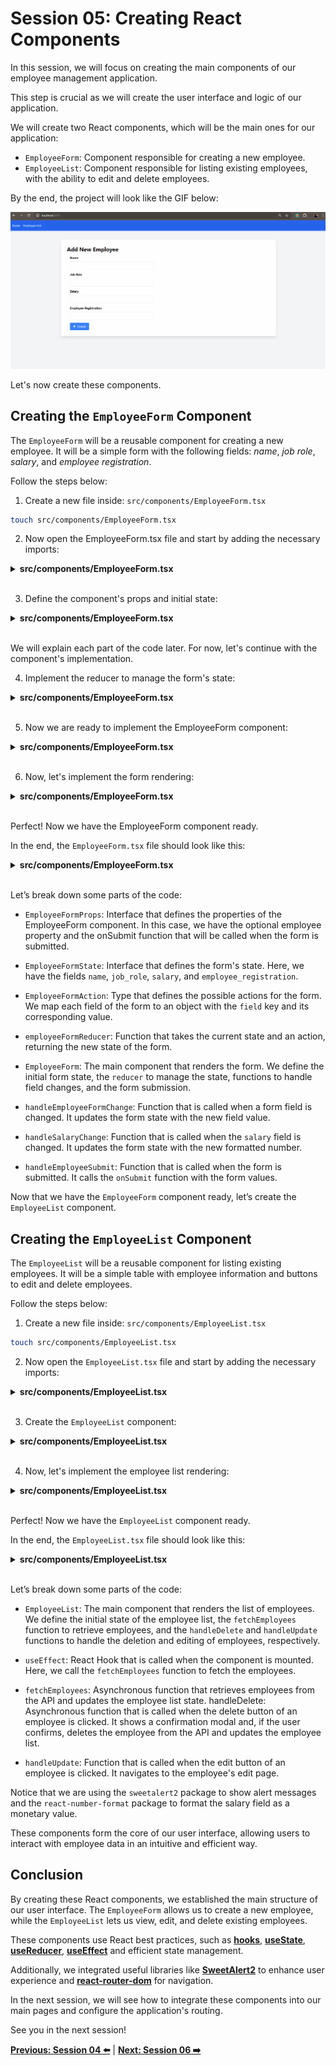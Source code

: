 # Session 05: Creating React Components

In this session, we will focus on creating the main components of our employee management application.

This step is crucial as we will create the user interface and logic of our application.

We will create two React components, which will be the main ones for our application:

- `EmployeeForm`: Component responsible for creating a new employee.
- `EmployeeList`: Component responsible for listing existing employees, with the ability to edit and delete employees.

By the end, the project will look like the GIF below:

![Frontend Project](../images/frontend-project.gif)

Let's now create these components.

## Creating the `EmployeeForm` Component

The `EmployeeForm` will be a reusable component for creating a new employee. It will be a simple form with the following fields: _name_, _job role_, _salary_, and _employee registration_.

Follow the steps below:

1. Create a new file inside: `src/components/EmployeeForm.tsx`

```bash
touch src/components/EmployeeForm.tsx
```

2. Now open the EmployeeForm.tsx file and start by adding the necessary imports:

<details><summary><b>src/components/EmployeeForm.tsx</b></summary>

```tsx	
import React, { useReducer } from 'react';
import { Employee } from '../types/employee.interface';
import { NumericFormat, NumericFormatProps } from 'react-number-format';
import { FaPlus, FaEdit } from 'react-icons/fa';
```

</details> 
<br/>

3. Define the component's props and initial state:
   
<details><summary><b>src/components/EmployeeForm.tsx</b></summary>

```tsx
interface EmployeeFormProps {
  employee?: Employee;
  onSubmit: (employee: Omit<Employee, 'id' | 'createdAt' | 'updatedAt'>) => void;
}

type EmployeeFormState = {
  name: string;
  job_role: string;
  salary: string;
  employee_registration: string;
};

type EmployeeFormAction = {
  [K in keyof EmployeeFormState]: { field: K; value: EmployeeFormState[K] };
}[keyof EmployeeFormState];
```

</details>
<br/>

We will explain each part of the code later. For now, let's continue with the component's implementation.

4. Implement the reducer to manage the form's state:
   
<details><summary><b>src/components/EmployeeForm.tsx</b></summary>

```tsx
const employeeFormReducer = (
  state: EmployeeFormState,
  action: EmployeeFormAction
): EmployeeFormState => {
  return {
    ...state,
    [action.field]: action.value,
  };
};
```

</details> 
<br/>

5. Now we are ready to implement the EmployeeForm component:

<details><summary><b>src/components/EmployeeForm.tsx</b></summary>

```tsx
export default function EmployeeForm({ employee, onSubmit }: EmployeeFormProps) {
  const initialEmployeeValues: EmployeeFormState = {
    name: employee?.name || '',
    job_role: employee?.job_role || '',
    salary: employee?.salary?.toString() || '',
    employee_registration: employee?.employee_registration?.toString() || '',
  };

  const [employeeFormValues, dispatch] = useReducer(
    employeeFormReducer,
    initialEmployeeValues
  );

  const { name, job_role, salary, employee_registration } = employeeFormValues;

  function handleEmployeeFormChange(
    event: React.ChangeEvent<HTMLInputElement>
  ) {
    const { name, value } = event.target;
    dispatch({ field: name as keyof EmployeeFormState, value });
  }

  const handleSalaryChange = (values: NumericFormatProps) => {
    const valueString = values.value ? values.value.toString() : '';
    dispatch({ field: 'salary', value: valueString });
  };

  const handleEmployeeSubmit = (event: React.FormEvent) => {
    event.preventDefault();
    onSubmit({
      name,
      job_role,
      salary: parseFloat(salary),
      employee_registration: parseInt(employee_registration, 10),
    });
  };

  // Form rendering omitted
}
```

</details>
<br/>

6. Now, let's implement the form rendering:
   
<details><summary><b>src/components/EmployeeForm.tsx</b></summary>

```tsx
return (
    <form onSubmit={handleEmployeeSubmit} className='max-w-md'>
      <div className='mb-4'>
        <label htmlFor='name' className='block mb-2 font-bold'>
          Name
        </label>
        <input
          type='text'
          id='name'
          name='name'
          value={name}
          onChange={handleEmployeeFormChange}
          required
          className='w-full px-3 py-2 border rounded'
        />
      </div>
      <div className='mb-4'>
        <label htmlFor='job_role' className='block mb-2 font-bold'>
          Job Role
        </label>
        <input
          type='text'
          id='job_role'
          name='job_role'
          value={job_role}
          onChange={handleEmployeeFormChange}
          required
          className='w-full px-3 py-2 border rounded'
        />
      </div>
      <div className='mb-4'>
        <label htmlFor='salary' className='block mb-2 font-bold'>
          Salary
        </label>
        <NumericFormat
          id='salary'
          name='salary'
          value={salary}
          onValueChange={handleSalaryChange}
          thousandSeparator={true}
          prefix={'$'}
          required
          className='w-full px-3 py-2 border rounded'
        />
      </div>
      <div className='mb-4'>
        <label htmlFor='employee_registration' className='block mb-2 font-bold'>
          Employee Registration
        </label>
        <input
          type='number'
          id='employee_registration'
          name='employee_registration'
          value={employee_registration}
          onChange={handleEmployeeFormChange}
          required
          className='w-full px-3 py-2 border rounded'
        />
      </div>
      <button
        type='submit'
        className='bg-blue-500 text-white px-4 py-2 rounded flex items-center space-x-2'
      >
        {employee ? (
          <>
            <FaEdit />
            <span>Update</span>
          </>
        ) : (
          <>
            <FaPlus />
            <span>Create</span>
          </>
        )}
      </button>
    </form>
  );
```

</details>
<br/>

Perfect! Now we have the EmployeeForm component ready.

In the end, the `EmployeeForm.tsx` file should look like this:

<details><summary><b>src/components/EmployeeForm.tsx</b></summary>

```tsx
import React, { useReducer } from 'react';
import { Employee } from '../types/employee.interface';

import { NumericFormat, NumericFormatProps } from 'react-number-format';
import { FaPlus, FaEdit } from 'react-icons/fa';

interface EmployeeFormProps {
  employee?: Employee;
  onSubmit: (
    employee: Omit<Employee, 'id' | 'createdAt' | 'updatedAt'>
  ) => void;
}

type EmployeeFormState = {
  name: string;
  job_role: string;
  salary: string;
  employee_registration: string;
};

type EmployeeFormAction = {
  [K in keyof EmployeeFormState]: { field: K; value: EmployeeFormState[K] };
}[keyof EmployeeFormState];

const employeeFormReducer = (
  state: EmployeeFormState,
  action: EmployeeFormAction
): EmployeeFormState => {
  return {
    ...state,
    [action.field]: action.value,
  };
};

export default function EmployeeForm({
  employee,
  onSubmit,
}: EmployeeFormProps) {
  const initialEmployeeValues: EmployeeFormState = {
    name: employee?.name || '',
    job_role: employee?.job_role || '',
    salary: employee?.salary?.toString() || '',
    employee_registration: employee?.employee_registration?.toString() || '',
  };

  const [employeeFormValues, dispatch] = useReducer(
    employeeFormReducer,
    initialEmployeeValues
  );

  const { name, job_role, salary, employee_registration } = employeeFormValues;

  function handleEmployeeFormChange(
    event: React.ChangeEvent<HTMLInputElement>
  ) {
    const { name, value } = event.target;
    dispatch({ field: name as keyof EmployeeFormState, value });
  }

  const handleSalaryChange = (values: NumericFormatProps) => {
    const valueString = values.value ? values.value.toString() : '';
    dispatch({ field: 'salary', value: valueString });
  };

  const handleEmployeeSubmit = (event: React.FormEvent) => {
    event.preventDefault();
    onSubmit({
      name,
      job_role,
      salary: parseFloat(salary),
      employee_registration: parseInt(employee_registration, 10),
    });
  };

  return (
    <form onSubmit={handleEmployeeSubmit} className='max-w-md'>
      <div className='mb-4'>
        <label htmlFor='name' className='block mb-2 font-bold'>
          Name
        </label>
        <input
          type='text'
          id='name'
          name='name'
          value={name}
          onChange={handleEmployeeFormChange}
          required
          className='w-full px-3 py-2 border rounded'
        />
      </div>
      <div className='mb-4'>
        <label htmlFor='job_role' className='block mb-2 font-bold'>
          Job Role
        </label>
        <input
          type='text'
          id='job_role'
          name='job_role'
          value={job_role}
          onChange={handleEmployeeFormChange}
          required
          className='w-full px-3 py-2 border rounded'
        />
      </div>
      <div className='mb-4'>
        <label htmlFor='salary' className='block mb-2 font-bold'>
          Salary
        </label>
        <NumericFormat
          id='salary'
          name='salary'
          value={salary}
          onValueChange={handleSalaryChange}
          thousandSeparator={true}
          prefix={'$'}
          required
          className='w-full px-3 py-2 border rounded'
        />
      </div>
      <div className='mb-4'>
        <label htmlFor='employee_registration' className='block mb-2 font-bold'>
          Employee Registration
        </label>
        <input
          type='number'
          id='employee_registration'
          name='employee_registration'
          value={employee_registration}
          onChange={handleEmployeeFormChange}
          required
          className='w-full px-3 py-2 border rounded'
        />
      </div>
      <button
        type='submit'
        className='bg-blue-500 text-white px-4 py-2 rounded flex items-center space-x-2'
      >
        {employee ? (
          <>
            <FaEdit />
            <span>Update</span>
          </>
        ) : (
          <>
            <FaPlus />
            <span>Create</span>
          </>
        )}
      </button>
    </form>
  );
}
```

</details>
<br/>

Let’s break down some parts of the code:

- `EmployeeFormProps`: Interface that defines the properties of the EmployeeForm component. In this case, we have the optional employee property and the onSubmit function that will be called when the form is submitted.
  
- `EmployeeFormState`: Interface that defines the form's state. Here, we have the fields `name`, `job_role`, `salary`, and `employee_registration`.
  
- `EmployeeFormAction`: Type that defines the possible actions for the form. We map each field of the form to an object with the `field` key and its corresponding value.
  
- `employeeFormReducer`: Function that takes the current state and an action, returning the new state of the form.
  
- `EmployeeForm`: The main component that renders the form. We define the initial form state, the `reducer` to manage the state, functions to handle field changes, and the form submission.

- `handleEmployeeFormChange`: Function that is called when a form field is changed. It updates the form state with the new field value.
  
- `handleSalaryChange`: Function that is called when the `salary` field is changed. It updates the form state with the new formatted number.
  
- `handleEmployeeSubmit`: Function that is called when the form is submitted. It calls the `onSubmit` function with the form values.

Now that we have the `EmployeeForm` component ready, let’s create the `EmployeeList` component.

## Creating the `EmployeeList` Component

The `EmployeeList` will be a reusable component for listing existing employees. It will be a simple table with employee information and buttons to edit and delete employees.

Follow the steps below:

1. Create a new file inside: `src/components/EmployeeList.tsx`

```bash
touch src/components/EmployeeList.tsx
```

2. Now open the `EmployeeList.tsx` file and start by adding the necessary imports:

<details><summary><b>src/components/EmployeeList.tsx</b></summary>

```tsx
import React, { useState, useEffect } from 'react';
import { useNavigate } from 'react-router-dom';
import { Employee } from '../types/employee.interface';
import { deleteEmployee, getEmployees } from '../services/employee.services';
import Swal from 'sweetalert2';
import { NumericFormat } from 'react-number-format';
import { FaEdit, FaTrash } from 'react-icons/fa';
```

</details>
<br/>

3. Create the `EmployeeList` component:

<details><summary><b>src/components/EmployeeList.tsx</b></summary>

```tsx
const EmployeeList: React.FC = () => {
  const [employees, setEmployees] = useState<Employee[]>([]);
  const navigate = useNavigate();

  useEffect(() => {
    fetchEmployees();
  }, []);

  const fetchEmployees = async () => {
    try {
      const data = await getEmployees();
      setEmployees(data);
    } catch (error) {
      console.error('Error fetching employees:', error);
      Swal.fire({
        title: 'Error!',
        text: 'There was a problem fetching employees',
        icon: 'error',
        confirmButtonText: 'OK',
      });
    }
  };

  const handleDelete = async (id: string) => {
    const result = await Swal.fire({
      title: 'Are you sure you want to delete this employee?',
      text: 'You will not be able to revert this!',
      icon: 'warning',
      showCancelButton: true,
      confirmButtonColor: '#3085d6',
      cancelButtonColor: '#d33',
      confirmButtonText: 'Yes, delete it!',
      cancelButtonText: 'No, cancel!',
    });

    if (result.isConfirmed) {
      try {
        await deleteEmployee(id);
        Swal.fire({
          title: 'Deleted!',
          text: 'Employee has been deleted.',
          icon: 'success',
        });
        fetchEmployees();
      } catch (error) {
        console.error('Error deleting employee:', error);
        Swal.fire({
          title: 'Error!',
          text: 'There was a problem deleting the employee',
          icon: 'error',
          confirmButtonText: 'OK',
        });
      }
    }
  };

  const handleUpdate = (id: string) => {
    navigate(`/update/${id}`);
  };

  // Employee list rendering omitted
};

export default EmployeeList;
```

</details>
<br/>

4. Now, let's implement the employee list rendering:

<details><summary><b>src/components/EmployeeList.tsx</b></summary>

```tsx
return (
    <div className='container mx-auto mt-8'>
      <table className='min-w-full bg-white border border-gray-300 shadow-lg'>
        <thead>
          <tr>
            <th className='py-2 px-4 border-b text-center'>Name</th>
            <th className='py-2 px-4 border-b text-center'>Job Role</th>
            <th className='py-2 px-4 border-b text-center'>Salary</th>
            <th className='py-2 px-4 border-b text-center'>Registration</th>
            <th className='py-2 px-4 border-b text-center'>Actions</th>
          </tr>
        </thead>
        <tbody>
          {employees.map((employee) => (
            <tr key={employee.id}>
              <td className='py-2 px-4 border-b text-center'>
                {employee.name}
              </td>
              <td className='py-2 px-4 border-b text-center'>
                {employee.job_role}
              </td>
              <td className='py-2 px-4 border-b text-center'>
                <NumericFormat
                  value={employee.salary}
                  displayType={'text'}
                  thousandSeparator={true}
                  prefix={'$'}
                />
              </td>
              <td className='py-2 px-4 border-b text-center'>
                {employee.employee_registration}
              </td>
              <td className='py-2 px-4 border-b text-center flex justify-center items-center'>
                <button
                  onClick={() => handleUpdate(employee.id)}
                  className='bg-blue-500 text-white px-2 py-1 rounded flex items-center justify-center'
                >
                  <FaEdit />
                </button>
                <button
                  onClick={() => handleDelete(employee.id)}
                  className='bg-red-500 text-white px-2 py-1 rounded flex items-center justify-center ml-2'
                >
                  <FaTrash />
                </button>
              </td>
            </tr>
          ))}
        </tbody>
      </table>
    </div>
  );
```

</details>
<br/>

Perfect! Now we have the `EmployeeList` component ready.

In the end, the `EmployeeList.tsx` file should look like this:

<details><summary><b>src/components/EmployeeList.tsx</b></summary>

```tsx
import React, { useState, useEffect } from 'react';
import { useNavigate } from 'react-router-dom';
import { Employee } from '../types/employee.interface';
import { deleteEmployee, getEmployees } from '../services/employee.services';

import Swal from 'sweetalert2';
import { NumericFormat } from 'react-number-format';
import { FaEdit, FaTrash } from 'react-icons/fa';

const EmployeeList: React.FC = () => {
  const [employees, setEmployees] = useState<Employee[]>([]);
  const navigate = useNavigate();

  useEffect(() => {
    fetchEmployees();
  }, []);

  const fetchEmployees = async () => {
    try {
      const data = await getEmployees();
      setEmployees(data);
    } catch (error) {
      console.error('Error fetching employees:', error);
      Swal.fire({
        title: 'Error!',
        text: 'There was a problem fetching employees',
        icon: 'error',
        confirmButtonText: 'OK',
      });
    }
  };

  const handleDelete = async (id: string) => {
    const result = await Swal.fire({
      title: 'Are you sure you want to delete this employee?',
      text: 'You will not be able to revert this!',
      icon: 'warning',
      showCancelButton: true,
      confirmButtonColor: '#3085d6',
      cancelButtonColor: '#d33',
      confirmButtonText: 'Yes, delete it!',
      cancelButtonText: 'No, cancel!',
    });

    if (result.isConfirmed) {
      try {
        await deleteEmployee(id);
        Swal.fire({
          title: 'Deleted!',
          text: 'Employee has been deleted.',
          icon: 'success',
        });
        fetchEmployees();
      } catch (error: unknown) {
        const err = error as Error;
        console.error(`Failed to delete employee: ${err.message}`);
        Swal.fire({
          title: 'Error!',
          text: 'There was a problem deleting the employee',
          icon: 'error',
          confirmButtonText: 'OK',
        });
      }
    } else if (result.dismiss === Swal.DismissReason.cancel) {
      Swal.fire({
        title: 'Cancelled',
        text: 'Employee deletion has been cancelled',
        icon: 'error',
      });
    }
  };

  const handleUpdate = (id: string) => {
    navigate(`/update/${id}`);
  };

  return (
    <div className='container mx-auto mt-8'>
      <table className='min-w-full bg-white border border-gray-300 shadow-lg'>
        <thead>
          <tr>
            <th className='py-2 px-4 border-b text-center'>Name</th>
            <th className='py-2 px-4 border-b text-center'>Job Role</th>
            <th className='py-2 px-4 border-b text-center'>Salary</th>
            <th className='py-2 px-4 border-b text-center'>Registration</th>
            <th className='py-2 px-4 border-b text-center'>Actions</th>
          </tr>
        </thead>
        <tbody>
          {employees.map((employee) => (
            <tr key={employee.id}>
              <td className='py-2 px-4 border-b text-center'>
                {employee.name}
              </td>
              <td className='py-2 px-4 border-b text-center'>
                {employee.job_role}
              </td>
              <td className='py-2 px-4 border-b text-center'>
                <NumericFormat
                  value={employee.salary}
                  displayType={'text'}
                  thousandSeparator={true}
                  prefix={'$'}
                />
              </td>
              <td className='py-2 px-4 border-b text-center'>
                {employee.employee_registration}
              </td>
              <td className='py-2 px-4 border-b text-center flex justify-center items-center'>
                <button
                  onClick={() => handleUpdate(employee.id)}
                  className='bg-blue-500 text-white px-2 py-1 rounded flex items-center justify-center'
                >
                  <FaEdit />
                </button>
                <button
                  onClick={() => handleDelete(employee.id)}
                  className='bg-red-500 text-white px-2 py-1 rounded flex items-center justify-center ml-2'
                >
                  <FaTrash />
                </button>
              </td>
            </tr>
          ))}
        </tbody>
      </table>
    </div>
  );
};

export default EmployeeList;
```

</details>
<br/>

Let’s break down some parts of the code:

- `EmployeeList`: The main component that renders the list of employees. We define the initial state of the employee list, the `fetchEmployees` function to retrieve employees, and the `handleDelete` and `handleUpdate` functions to handle the deletion and editing of employees, respectively.
  
- `useEffect`: React Hook that is called when the component is mounted. Here, we call the `fetchEmployees` function to fetch the employees.
  
- `fetchEmployees`: Asynchronous function that retrieves employees from the API and updates the employee list state.
handleDelete: Asynchronous function that is called when the delete button of an employee is clicked. It shows a confirmation modal and, if the user confirms, deletes the employee from the API and updates the employee list.

- `handleUpdate`: Function that is called when the edit button of an employee is clicked. It navigates to the employee's edit page.

Notice that we are using the `sweetalert2` package to show alert messages and the `react-number-format` package to format the salary field as a monetary value.

These components form the core of our user interface, allowing users to interact with employee data in an intuitive and efficient way.

## Conclusion

By creating these React components, we established the main structure of our user interface. The `EmployeeForm` allows us to create a new employee, while the `EmployeeList` lets us view, edit, and delete existing employees.

These components use React best practices, such as **[hooks](https://react.dev/reference/react/hooks)**, **[useState](https://react.dev/reference/react/useState)**, **[useReducer](https://react.dev/reference/react/useReducer)**, **[useEffect](https://react.dev/reference/react/useEffect)** and efficient state management. 

Additionally, we integrated useful libraries like **[SweetAlert2](https://sweetalert2.github.io/)** to enhance user experience and **[react-router-dom](https://www.npmjs.com/package/react-router-dom)** for navigation.

In the next session, we will see how to integrate these components into our main pages and configure the application's routing.

See you in the next session!

**[Previous: Session 04 ⬅️](04-session.md)** | **[Next: Session 06 ➡️](06-session.md)**